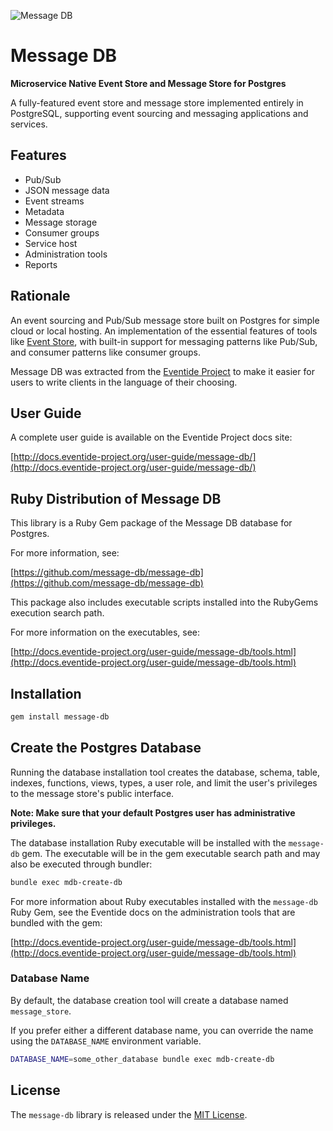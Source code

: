 ![Message DB](http://docs.eventide-project.org/message-db-logo-90x105.png)

# Message DB

**Microservice Native Event Store and Message Store for Postgres**

A fully-featured event store and message store implemented entirely in PostgreSQL, supporting event sourcing and messaging applications and services.

## Features

- Pub/Sub
- JSON message data
- Event streams
- Metadata
- Message storage
- Consumer groups
- Service host
- Administration tools
- Reports

## Rationale

An event sourcing and Pub/Sub message store built on Postgres for simple cloud or local hosting. An implementation of the essential features of tools like [Event Store](https://eventstore.org), with built-in support for messaging patterns like Pub/Sub, and consumer patterns like consumer groups.

Message DB was extracted from the [Eventide Project](http://docs.eventide-project.org) to make it easier for users to write clients in the language of their choosing.

## User Guide

A complete user guide is available on the Eventide Project docs site:

[http://docs.eventide-project.org/user-guide/message-db/](http://docs.eventide-project.org/user-guide/message-db/)

## Ruby Distribution of Message DB

This library is a Ruby Gem package of the Message DB database for Postgres.

For more information, see:

[https://github.com/message-db/message-db](https://github.com/message-db/message-db)

This package also includes executable scripts installed into the RubyGems execution search path.

For more information on the executables, see:

[http://docs.eventide-project.org/user-guide/message-db/tools.html](http://docs.eventide-project.org/user-guide/message-db/tools.html)

## Installation

``` bash
gem install message-db
```

## Create the Postgres Database

Running the database installation tool creates the database, schema, table, indexes, functions, views, types, a user role, and limit the user's privileges to the message store's public interface.

**Note: Make sure that your default Postgres user has administrative privileges.**

The database installation Ruby executable will be installed with the `message-db` gem. The executable will be in the gem executable search path and may also be executed through bundler:

``` bash
bundle exec mdb-create-db
```

For more information about Ruby executables installed with the `message-db` Ruby Gem, see the Eventide docs on the administration tools that are bundled with the gem:

[http://docs.eventide-project.org/user-guide/message-db/tools.html](http://docs.eventide-project.org/user-guide/message-db/tools.html)

### Database Name

By default, the database creation tool will create a database named `message_store`.

If you prefer either a different database name, you can override the name using the `DATABASE_NAME` environment variable.

``` bash
DATABASE_NAME=some_other_database bundle exec mdb-create-db
```

## License

The `message-db` library is released under the [MIT License](https://github.com/eventide-project/message-db/blob/master/MIT-License.txt).
